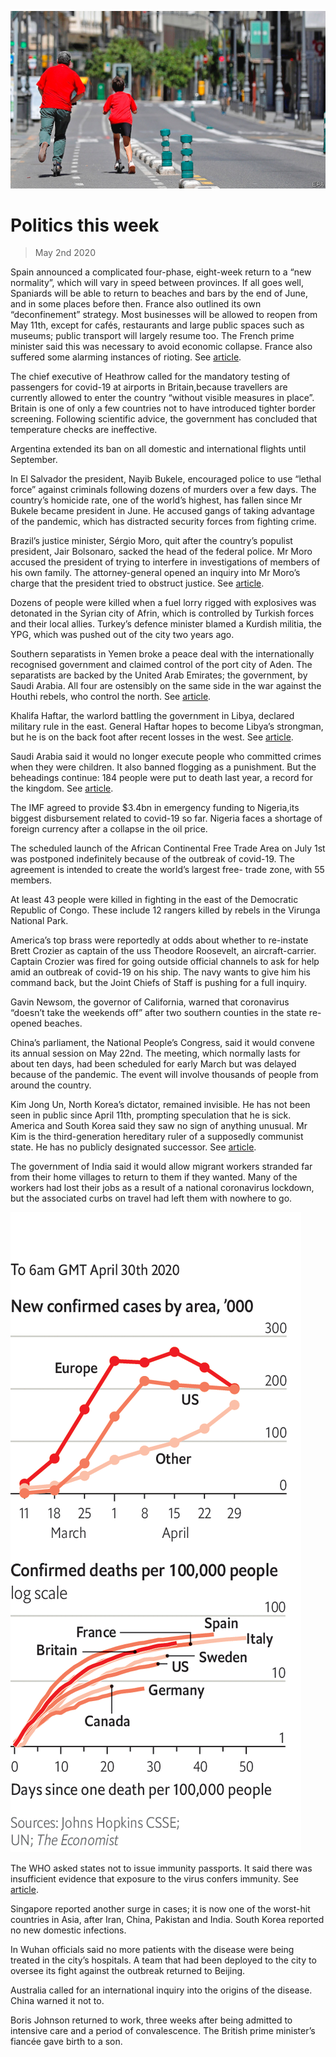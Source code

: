 ![](./images/20200502_WWP001.jpg)

# Politics this week

> May 2nd 2020

Spain announced a complicated four-phase, eight-week return to a “new normality”, which will vary in speed between provinces. If all goes well, Spaniards will be able to return to beaches and bars by the end of June, and in some places before then. France also outlined its own “deconfinement” strategy. Most businesses will be allowed to reopen from May 11th, except for cafés, restaurants and large public spaces such as museums; public transport will largely resume too. The French prime minister said this was necessary to avoid economic collapse. France also suffered some alarming instances of rioting. See [article](https://www.economist.com//europe/2020/05/02/do-low-trust-societies-do-better-in-a-pandemic).

The chief executive of Heathrow called for the mandatory testing of passengers for covid-19 at airports in Britain,because travellers are currently allowed to enter the country “without visible measures in place”. Britain is one of only a few countries not to have introduced tighter border screening. Following scientific advice, the government has concluded that temperature checks are ineffective.

Argentina extended its ban on all domestic and international flights until September.

In El Salvador the president, Nayib Bukele, encouraged police to use “lethal force” against criminals following dozens of murders over a few days. The country’s homicide rate, one of the world’s highest, has fallen since Mr Bukele became president in June. He accused gangs of taking advantage of the pandemic, which has distracted security forces from fighting crime.

Brazil’s justice minister, Sérgio Moro, quit after the country’s populist president, Jair Bolsonaro, sacked the head of the federal police. Mr Moro accused the president of trying to interfere in investigations of members of his own family. The attorney-general opened an inquiry into Mr Moro’s charge that the president tried to obstruct justice. See [article](https://www.economist.com//the-americas/2020/04/30/jair-bolsonaros-dangerous-divorce).

Dozens of people were killed when a fuel lorry rigged with explosives was detonated in the Syrian city of Afrin, which is controlled by Turkish forces and their local allies. Turkey’s defence minister blamed a Kurdish militia, the YPG, which was pushed out of the city two years ago.

Southern separatists in Yemen broke a peace deal with the internationally recognised government and claimed control of the port city of Aden. The separatists are backed by the United Arab Emirates; the government, by Saudi Arabia. All four are ostensibly on the same side in the war against the Houthi rebels, who control the north. See [article](https://www.economist.com//middle-east-and-africa/2020/05/02/separatists-and-yemens-government-are-at-it-again).

Khalifa Haftar, the warlord battling the government in Libya, declared military rule in the east. General Haftar hopes to become Libya’s strongman, but he is on the back foot after recent losses in the west. See [article](https://www.economist.com//middle-east-and-africa/2020/05/02/khalifa-haftar-is-losing-ground-and-lashing-out-in-libya).

Saudi Arabia said it would no longer execute people who committed crimes when they were children. It also banned flogging as a punishment. But the beheadings continue: 184 people were put to death last year, a record for the kingdom. See [article](https://www.economist.com//middle-east-and-africa/2020/05/02/saudi-arabia-stops-flogging).

The IMF agreed to provide $3.4bn in emergency funding to Nigeria,its biggest disbursement related to covid-19 so far. Nigeria faces a shortage of foreign currency after a collapse in the oil price.

The scheduled launch of the African Continental Free Trade Area on July 1st was postponed indefinitely because of the outbreak of covid-19. The agreement is intended to create the world’s largest free- trade zone, with 55 members.

At least 43 people were killed in fighting in the east of the Democratic Republic of Congo. These include 12 rangers killed by rebels in the Virunga National Park.

America’s top brass were reportedly at odds about whether to re-instate Brett Crozier as captain of the  uss Theodore Roosevelt, an aircraft-carrier. Captain Crozier was fired for going outside official channels to ask for help amid an outbreak of covid-19 on his ship. The navy wants to give him his command back, but the Joint Chiefs of Staff is pushing for a full inquiry.

Gavin Newsom, the governor of California, warned that coronavirus “doesn’t take the weekends off” after two southern counties in the state re-opened beaches.

China’s parliament, the National People’s Congress, said it would convene its annual session on May 22nd. The meeting, which normally lasts for about ten days, had been scheduled for early March but was delayed because of the pandemic. The event will involve thousands of people from around the country.

Kim Jong Un, North Korea’s dictator, remained invisible. He has not been seen in public since April 11th, prompting speculation that he is sick. America and South Korea said they saw no sign of anything unusual. Mr Kim is the third-generation hereditary ruler of a supposedly communist state. He has no publicly designated successor. See [article](https://www.economist.com//asia/2020/04/30/north-koreas-dictator-has-disappeared).

The government of India said it would allow migrant workers stranded far from their home villages to return to them if they wanted. Many of the workers had lost their jobs as a result of a national coronavirus lockdown, but the associated curbs on travel had left them with nowhere to go.

![](./images/20200502_WWC008_apple_news.png)

The WHO asked states not to issue immunity passports. It said there was insufficient evidence that exposure to the virus confers immunity. See [article](https://www.economist.com//science-and-technology/2020/05/02/leaving-lockdown-means-understanding-immune-responses-to-the-virus).

Singapore reported another surge in cases; it is now one of the worst-hit countries in Asia, after Iran, China, Pakistan and India. South Korea reported no new domestic infections.

In Wuhan officials said no more patients with the disease were being treated in the city’s hospitals. A team that had been deployed to the city to oversee its fight against the outbreak returned to Beijing.

Australia called for an international inquiry into the origins of the disease. China warned it not to.

Boris Johnson returned to work, three weeks after being admitted to intensive care and a period of convalescence. The British prime minister’s fiancée gave birth to a son.